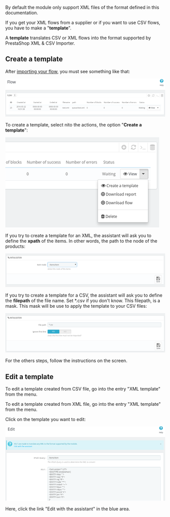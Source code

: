 By default the module only support XML files of the format defined in this documentation.

If you get your XML flows from a supplier or if you want to use CSV flows, you have to make a "**template**".

A **template** translates CSV or XML flows into the format supported by PrestaShop XML & CSV Importer.

## Create a template

After [importing your flow](Import_Flows), you must see something like that:

![Flow imported](image_12.png)

To create a template, select nito the actions, the option "**Create a template**":

![Option create a template](image_13.png)

If you try to create a template for an XML, the assistant will ask you to define the **xpath** of the items. In other words, the path to the node of the products:

![Xpath](image_14.png)

If you try to create a template for a CSV, the assistant will ask you to define the **filepath** of the file name. Set *.csv if you don't know. This filepath, is a mask. This mask will be use to apply the template to your CSV files:

![Mask](image_15.png)

For the others steps, follow the instructions on the screen.

## Edit a template

To edit a template created from CSV file, go into the entry "XML template" from the menu.

To edit a template created from XML file, go into the entry "XML template" from the menu.

Click on the template you want to edit:

![Mask](image_16.png)

Here, click the link "Edit with the assistant" in the blue area.

